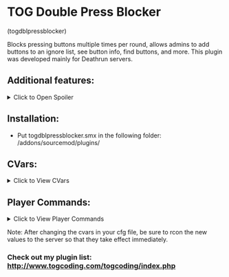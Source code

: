 # TOG Double Press Blocker
(togdblpressblocker)

Blocks pressing buttons multiple times per round, allows admins to add buttons to an ignore list, see button info, find buttons, and more. This plugin was developed mainly for Deathrun servers.

## Additional features:
<details><summary>Click to Open Spoiler</summary>
<p>
<pre><code>
* Buttons can be colored based on status (pressed vs not pressed).
* Settings are saved per-map, so each map is customizable. Settings saved are: Disable plugin for the map, glow colors for buttons based on status, and specific buttons being ignored by the plugin.
* Specific buttons can be ignored, and are saved in the per-map settings. Notes: This is important, since some buttons need to be pressed multiple times, and others you dont want colored by status. Additionally, the method used is based on how old the map is. In very old maps, the only good identifier for buttons is the coordinates. However, since buttons move when pressing them, you have to build in an adjustable tolerance that is saved in the per-map settings. Too high and it will catch other buttons....too low and it wont be recognised after it moves. If the map isnt very old, Hammer IDs are used to identify the buttons (Hammer eventually started forcing Hammer IDs for buttons). The Hammer ID method is clean and easy. The coordinates one can be buggy sometimes, but again, that is for old maps.
* Configurable admin flag(s) using the TOG Flag System. All buttons are listed in an admin menu. From the sub-menu for a specific button, the button can be triggered, beaconed, or can have all available info printed to console for you. Beacons and triggers are printed in chat for all to see (to prevent admin abuse). Plugin also notifies admins if a map has never been configured and buttons should be checked.
</code></pre>
</p>
</details>

## Installation:
* Put togdblpressblocker.smx in the following folder: /addons/sourcemod/plugins/


## CVars:
<details><summary>Click to View CVars</summary>
<p>

* **tdpb_version** - TOG Double Press Blocker: Version

* **tdpb_enable** - Enable plugin by default on each map? (0 = Disabled, 1 = Enabled)

* **tdpb_auto_ignore** - Automatically add buttons to the ignore list if the map triggers them and the feature is not disabled for the current map (0 = Disabled, 1 = Enabled).

* **tdpb_adminflag** - Admin Flag to check for.

* **tdpb_preglow_pre** - RGB value to use as default glow for unpressed butotns (0-255, with spaces between).

* **tdpb_glow_post** - RGB value to use as default glow for pressed butotns (0-255, with spaces between).

* **tdpb_origin_tolerance** - Distance tolerance in button coordinates check (used only if Hammer ID = 0 (old maps only)).
</p>
</details>

## Player Commands:
<details><summary>Click to View Player Commands</summary>
<p>

* **sm_buttons** - Opens button list menu.

* **sm_resetbuttons** - Resets buttons locked by plugin this round.

* **sm_ident** - Returns information about the entity in the client's crosshairs.

* **sm_preglow** - Sets glow color (RGB) of buttons before they are pressed.

* **sm_postglow** - Sets glow color (RGB) of buttons after they are pressed.

* **sm_ignore** - Tells plugin to not lock a specific button after it is pressed.

* **sm_tolerance** - Sets tolerance override for the map (only important on maps without Hammer IDs for buttons).

* **sm_removeautoignore** - Removes auto-ignore function for the given map (if applicable).

* **sm_enableautoignore** - Re-enables auto-ignore function for the given map (if applicable).
</p>
</details>

Note: After changing the cvars in your cfg file, be sure to rcon the new values to the server so that they take effect immediately.






### Check out my plugin list: http://www.togcoding.com/togcoding/index.php
